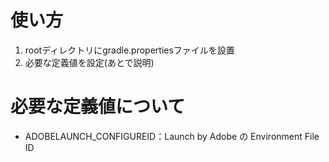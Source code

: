 # 使い方

1. rootディレクトリにgradle.propertiesファイルを設置
2. 必要な定義値を設定(あとで説明)


# 必要な定義値について
- ADOBELAUNCH_CONFIGUREID：Launch by Adobe の Environment File ID
